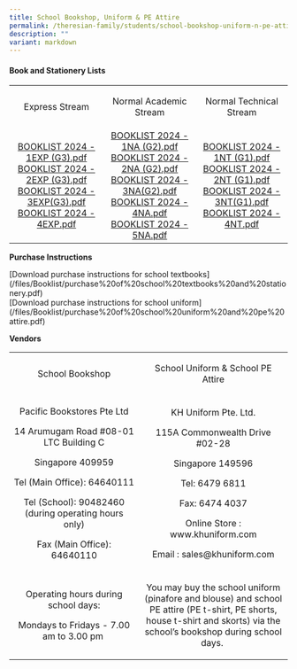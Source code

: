 ```yaml
---
title: School Bookshop, Uniform & PE Attire
permalink: /theresian-family/students/school-bookshop-uniform-n-pe-attire/
description: ""
variant: markdown
---
```

<h4><strong>Book and Stationery Lists</strong></h4>
<table>
<tbody>
<tr>
<td style="text-align: center;" width="205">
<p>Express Stream</p>
</td>
<td style="text-align: center;" width="205">
<p>Normal Academic Stream</p>
</td>
<td style="text-align: center;" width="205">
<p>Normal Technical Stream</p>
</td>
</tr>
<tr>
<td style="text-align: center;" width="205"><a href="/files/Booklist/secondary%201%20exp%20(g3)%20-%202024.pdf" target="">BOOKLIST 2024 - 1EXP (G3).pdf</a><br><a href="/files/Booklist/secondary%202%20exp%20(g3)%20-%202024.pdf" target="">BOOKLIST 2024 - 2EXP (G3).pdf</a><br><a href="/files/Booklist/secondary%203%20exp%20(g3)%20-%202024.pdf" target="">BOOKLIST 2024 - 3EXP(G3).pdf</a><br><a href="/files/Booklist/secondary%204%20exp%20-%202024.pdf" target="">BOOKLIST 2024 - 4EXP.pdf</a></td>
<td style="text-align: center;" width="205"><a href="/files/Booklist/secondary%201%20na%20(g2)%20-%202024.pdf" target="">BOOKLIST 2024 - 1NA (G2).pdf</a><br><a href="/files/Booklist/secondary%202%20na%20(g2)%20-%202024.pdf" target="">BOOKLIST 2024 - 2NA (G2).pdf</a><br><a href="/files/Booklist/secondary%203%20na%20(g2)%20-%202024.pdf" target="">BOOKLIST 2024 - 3NA(G2).pdf</a><br><a href="/files/Booklist/secondary%204%20na%20-%202024.pdf" target="">BOOKLIST 2024 - 4NA.pdf</a><br><a href="/files/Booklist/secondary%205%20na%20-%202024.pdf" target="">BOOKLIST 2024 - 5NA.pdf</a></td>
<td style="text-align: center;" width="205"><a href="/files/Booklist/secondary%201%20nt%20(g1)%20-%202024.pdf" target="">BOOKLIST 2024 - 1NT (G1).pdf</a><br><a href="/files/Booklist/secondary%202%20nt%20(g1)%20-%202024.pdf" target="">BOOKLIST 2024 - 2NT (G1).pdf</a><br><a href="/files/Booklist/secondary%203%20nt%20(g1)%20-%202024.pdf" target="">BOOKLIST 2024 - 3NT(G1).pdf</a><br><a href="/files/Booklist/secondary%204%20nt%20-%202024.pdf" target="">BOOKLIST 2024 - 4NT.pdf</a></td>
</tr>
</tbody>
</table>
<p><strong>Purchase Instructions</strong></p>
[Download purchase instructions for school textbooks](/files/Booklist/purchase%20of%20school%20textbooks%20and%20stationery.pdf)<br>
[Download purchase instructions for school uniform](/files/Booklist/purchase%20of%20school%20uniform%20and%20pe%20attire.pdf)
<p><strong>Vendors</strong></p>
<table width="0">
<tbody>
<tr>
<td style="text-align: center;" width="316">School Bookshop</td>
<td style="text-align: center;" width="316">
<p>School Uniform &amp; School PE Attire</p>
</td>
</tr>
<tr>
<td style="text-align: center;" width="316">
<p>Pacific Bookstores Pte Ltd</p>
<p>14 Arumugam Road #08-01 LTC Building C</p>
<p>Singapore 409959</p>
<p>Tel (Main Office): 64640111</p>
<p>Tel (School): 90482460 (during operating hours only)</p>
<p>Fax (Main Office): 64640110</p>
</td>
<td style="text-align: center;" width="316">
<p>KH Uniform Pte. Ltd.</p>
<p>115A Commonwealth Drive #02-28</p>
<p>Singapore 149596</p>
<p>Tel: 6479 6811</p>
<p>&nbsp;Fax: 6474 4037&nbsp;</p>
<p>Online Store : www.khuniform.com</p>
<p>Email : sales@khuniform.com</p>
</td>
</tr>
<tr>
<td style="text-align: center;" width="316">
<p>Operating hours during school days:</p>
<p>Mondays to Fridays - 7.00 am to 3.00 pm&nbsp;</p>
</td>
<td style="text-align: center;" width="316">
<p>You may buy the school uniform (pinafore and blouse) and school PE attire (PE t-shirt, PE shorts, house t-shirt and&nbsp;skorts) via the school’s bookshop during school days.&nbsp;</p>
</td>
</tr>
</tbody>
</table>